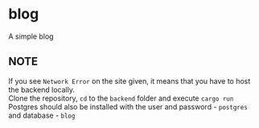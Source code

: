 # blog
A simple blog

## NOTE
If you see `Network Error` on the site given, it means that you have to host the backend locally.  
Clone the repository, `cd` to the `backend` folder and execute `cargo run`    
Postgres should also be installed with the user and password - `postgres` and database - `blog`
